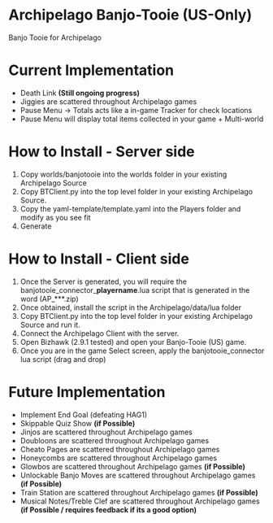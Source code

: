 # Archipelago Banjo-Tooie (US-Only)
Banjo Tooie for Archipelago 

# Current Implementation
- Death Link **(Still ongoing progress)**
- Jiggies are scattered throughout Archipelago games
- Pause Menu -> Totals acts like a in-game Tracker for check locations
- Pause Menu will display total items collected in your game + Multi-world

# How to Install - Server side
1. Copy worlds/banjotooie into the worlds folder in your existing Archipelago Source
2. Copy BTClient.py into the top level folder in your existing Archipelago Source. 
3. Copy the yaml-template/template.yaml into the Players folder and modify as you see fit
4. Generate

# How to Install - Client side
1. Once the Server is generated, you will require the banjotooie_connector_**playername**.lua script that is generated in the word (AP_***.zip)
2. Once obtained, install the script in the Archipelago/data/lua folder
3. Copy BTClient.py into the top level folder in your existing Archipelago Source and run it.
4. Connect the Archipelago Client with the server.
5. Open Bizhawk (2.9.1 tested) and open your Banjo-Tooie (US) game.
6. Once you are in the game Select screen, apply the banjotooie_connector lua script (drag and drop)

# Future Implementation
- Implement End Goal (defeating HAG1)
- Skippable Quiz Show **(if Possible)**
- Jinjos are scattered throughout Archipelago games 
- Doubloons are scattered throughout Archipelago games
- Cheato Pages are scattered throughout Archipelago games
- Honeycombs are scattered throughout Archipelago games
- Glowbos are scattered throughout Archipelago games **(if Possible)**
- Unlockable Banjo Moves are scattered throughout Archipelago games **(if Possible)**
- Train Station are scattered throughout Archipelago games **(if Possible)**
- Musical Notes/Treble Clef are scattered throughout Archipelago games **(if Possible / requires feedback if its a good option)**